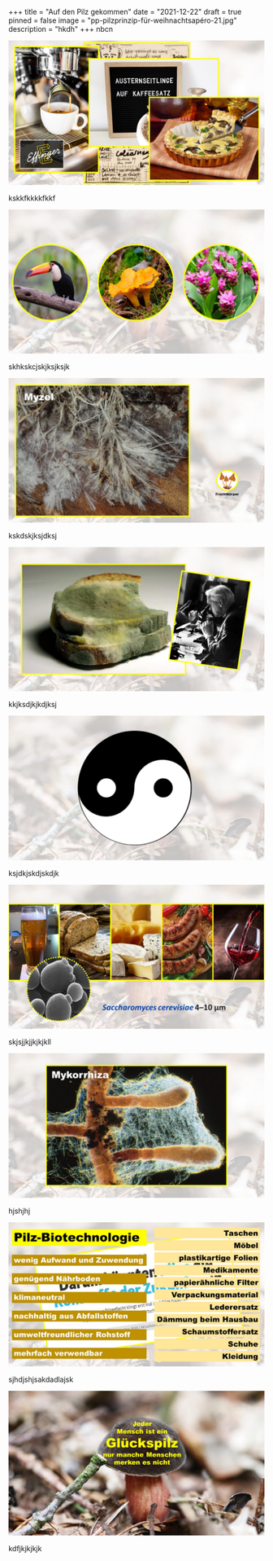 +++
title = "Auf den Pilz gekommen"
date = "2021-12-22"
draft = true
pinned = false
image = "pp-pilzprinzip-für-weihnachtsapéro-21.jpg"
description = "hkdh"
+++
nbcn

![](folie5.jpg)

kskkfkkkkfkkf

![](folie6.jpg)

skhkskcjskjksjksjk

![](folie7.jpg)

kskdskjksjdksj



![](folie9.jpg)

kkjksdjkjkdjksj



![](folie10.jpg)

ksjdkjskdjskdjk

![](folie12.jpg)

skjsjjkjjkjkjkll



![](folie13.jpg)

hjshjhj



![](folie16.jpg)

sjhdjshjsakdadlajsk



![](folie30.jpg)

kdfjkjkjkjk